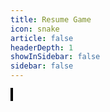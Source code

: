 ```yaml
---
title: Resume Game
icon: snake
article: false
headerDepth: 1
showInSidebar: false
sidebar: false
---
```


  <div id="game-container">
    <canvas ref="gameCanvas" width="600" height="600"></canvas>
  </div>


<script>
export default {
  data() {
    return {
      snake: {
        position: { x: 100, y: 50 },
        body: [{ x: 100, y: 50 }, { x: 90, y: 50 }, { x: 80, y: 50 }],
        direction: 'RIGHT',
      },
      food: {
        position: { x: 200, y: 200 },
        text: 'Hello',
      },
      canvasSize: { width: 600, height: 600 },
    };
  },
  mounted() {
    this.gameLoop = setInterval(this.updateGame, 100);
    window.addEventListener('keydown', this.handleKeyDown);
  },
  beforeDestroy() {
    clearInterval(this.gameLoop);
    window.removeEventListener('keydown', this.handleKeyDown);
  },
  methods: {
    updateGame() {
      // Update snake position based on direction
      if(this.snake.direction === 'RIGHT') this.snake.position.x += 10;
      if(this.snake.direction === 'LEFT') this.snake.position.x -= 10;
      if(this.snake.direction === 'UP') this.snake.position.y -= 10;
      if(this.snake.direction === 'DOWN') this.snake.position.y += 10;

      // Add a new segment to the snake body at the new position
      this.snake.body.unshift({ x: this.snake.position.x, y: this.snake.position.y });
      if (!this.ctx) {
        const canvas = this.$refs.gameCanvas;
        this.ctx = canvas.getContext('2d');
      }
      // Check if the snake has collided with the food
      const foodBoundingBox = {
        x: this.food.position.x,
        y: this.food.position.y - 10, // Subtract 10 to account for font size
        width: this.ctx.measureText(this.food.text).width,
        height: 10, // Use fixed height of 10 for font size
      };
      if (
        this.snake.position.x >= foodBoundingBox.x &&
        this.snake.position.x <= foodBoundingBox.x + foodBoundingBox.width &&
        this.snake.position.y >= foodBoundingBox.y &&
        this.snake.position.y <= foodBoundingBox.y + foodBoundingBox.height
      ) {
        // Generate a new food object
        this.generateFood();
      } else {
        // If the snake hasn't collided with the food, remove the last segment of the snake body to maintain length
        this.snake.body.pop();
      }

      // Check for collisions with walls or itself
      if (
        this.snake.position.x < 0 ||
        this.snake.position.y < 0 ||
        this.snake.position.x >= this.canvasSize.width ||
        this.snake.position.y >= this.canvasSize.height ||
        this.snake.body.slice(1).some(segment => segment.x === this.snake.position.x && segment.y === this.snake.position.y)
      ) {
        this.resetGame();
      }

      // Draw game
      this.draw();
    },
    draw() {
      const canvas = this.$refs.gameCanvas;
      if (!this.ctx) {
        this.ctx = canvas.getContext('2d');
      }
      ctx.clearRect(0, 0, canvas.width, canvas.height);
      
      // Draw snake
      ctx.fillStyle = 'green';
      this.snake.body.forEach(segment => {
        ctx.fillRect(segment.x, segment.y, 10, 10);
      });
      
      // Draw food
      ctx.fillStyle = 'red';
      ctx.fillText(this.food.text, this.food.position.x, this.food.position.y);
    },
    handleKeyDown(event) {
      const { key } = event;
      if (key === 'ArrowUp' && this.snake.direction !== 'DOWN') this.snake.direction = 'UP';
      if (key === 'ArrowDown' && this.snake.direction !== 'UP') this.snake.direction = 'DOWN';
      if (key === 'ArrowLeft' && this.snake.direction !== 'RIGHT') this.snake.direction = 'LEFT';
      if (key === 'ArrowRight' && this.snake.direction !== 'LEFT') this.snake.direction = 'RIGHT';
    },
    resetGame() {
      this.snake.position = { x: 100, y: 50 };
      this.snake.body = [{ x: 100, y: 50 }, { x: 90, y: 50 }, { x: 80, y: 50 }];
      this.snake.direction = 'RIGHT';
      this.food.position = { x: 200, y: 200 };
      this.food.text = 'Hello';
    },
  },
};
</script>


<style scoped>
#game-container {
  max-width: 100%;
  max-height: 100vh;
    /* display: flex;
    justify-content: center;
    align-items: center; */
    /* height: 100vh; */
    /* background-color: #f0f0f0; */
}

canvas {
    border: 2px solid #000;
    background-color: #fff;
}

</style>

